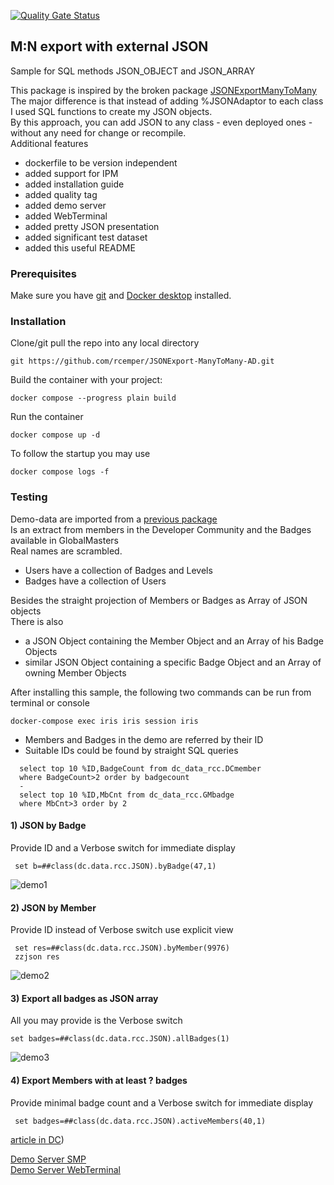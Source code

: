 [![Quality Gate Status](https://community.objectscriptquality.com/api/project_badges/measure?project=intersystems_iris_community%2FM-N-external-JSON&metric=alert_status)](https://community.objectscriptquality.com/dashboard?id=intersystems_iris_community%2FM-N-external-JSON)

## M:N export with external JSON
Sample for SQL methods JSON_OBJECT and JSON_ARRAY

This package is inspired by the broken package [JSONExportManyToMany](https://openexchange.intersystems.com/package/JSONExportManyToMany)    
The major difference is that instead of adding %JSONAdaptor to each class   
I used SQL functions to create my JSON objects.   
By this approach, you can add JSON to any class - even deployed ones -   
without any need for change or recompile.   
Additional features    
- dockerfile to be version independent   
- added support for IPM  
- added installation guide   
- added quality tag  
- added demo server  
- added WebTerminal  
- added pretty JSON presentation    
- added significant test dataset    
- added this useful README     

### Prerequisites    
Make sure you have [git](https://git-scm.com/book/en/v2/Getting-Started-Installing-Git) and [Docker desktop](https://www.docker.com/products/docker-desktop) installed.    
### Installation   
Clone/git pull the repo into any local directory  

````    
git https://github.com/rcemper/JSONExport-ManyToMany-AD.git
````    
   
Build the container with your project:   

````
docker compose --progress plain build
````

Run the container

 ````
docker compose up -d
````
To follow the startup you may use

````
docker compose logs -f
````
### Testing 

Demo-data are imported from a [previous package](https://github.com/rcemper/Dataset-Lightweight-M-N)    
Is an extract from members in the Developer Community and the Badges available in GlobalMasters  
Real names are scrambled. 
- Users have a collection of Badges and Levels    
- Badges have a collection of Users
        
Besides the straight projection of Members or Badges as Array of JSON objects    
There is also
- a JSON Object containing the Member Object and an Array of his Badge Objects    
- similar JSON Object containing a specific Badge Object and an Array of owning Member Objects
 
After installing this sample, the following two commands can be run from terminal or console

````
docker-compose exec iris iris session iris    
````
- Members and Badges in the demo are referred by their ID
- Suitable IDs could be found by straight SQL queries
````
  select top 10 %ID,BadgeCount from dc_data_rcc.DCmember  
  where BadgeCount>2 order by badgecount
  -
  select top 10 %ID,MbCnt from dc_data_rcc.GMbadge
  where MbCnt>3 order by 2
````

#### 1) JSON by Badge      
Provide ID and a Verbose switch for immediate display  
````
 set b=##class(dc.data.rcc.JSON).byBadge(47,1)
````
  ![demo1](https://github.com/rcemper/M-N-external-JSON/assets/31236645/5a0c61df-9c3c-44d3-9714-98555df14361)

#### 2) JSON by Member
Provide ID instead of Verbose switch use explicit view  
````
 set res=##class(dc.data.rcc.JSON).byMember(9976)
 zzjson res
````
![demo2](https://github.com/rcemper/M-N-external-JSON/assets/31236645/a5862782-be3a-40d4-92eb-bf4a2dc425c5)

#### 3) Export all badges as JSON array      
All you may provide is the Verbose switch  
````
set badges=##class(dc.data.rcc.JSON).allBadges(1)
````
![demo3](https://github.com/rcemper/M-N-external-JSON/assets/31236645/5f673ebb-ff9c-48e6-bc82-c3c590443866)

#### 4) Export Members with at least ? badges   
Provide minimal badge count and a Verbose switch for immediate display  
````
 set badges=##class(dc.data.rcc.JSON).activeMembers(40,1)
````

[article in DC](https://community.intersystems.com/post/create-json-objects-and-arrays-sql))

[Demo Server SMP](https://m-n-json.demo.community.intersystems.com/csp/sys/UtilHome.csp)    
[Demo Server WebTerminal](https://m-n-json.demo.community.intersystems.com/terminal/)   
